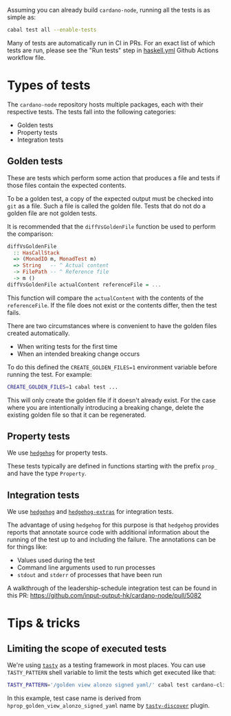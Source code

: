 Assuming you can already build `cardano-node`, running all the tests is as simple as:

```bash
cabal test all --enable-tests
```

Many of tests are automatically run in CI in PRs.
For an exact list of which tests are run,
please see the "Run tests" step in [haskell.yml](https://github.com/input-output-hk/cardano-node/blob/master/.github/workflows/haskell.yml) Github
Actions workflow file.

# Types of tests

The `cardano-node` repository hosts multiple packages, each with their respective tests.
The tests fall into the following categories:

* Golden tests
* Property tests
* Integration tests

## Golden tests
These are tests which perform some action that produces a file and tests if those files contain the expected contents.

To be a golden test, a copy of the expected output must be checked into `git` as a file.
Such a file is called the golden file.
Tests that do not do a golden file are not golden tests.

It is recommended that the `diffVsGoldenFile` function be used to perform the comparison:

```haskell
diffVsGoldenFile
  :: HasCallStack
  => (MonadIO m, MonadTest m)
  => String   -- ^ Actual content
  -> FilePath -- ^ Reference file
  -> m ()
diffVsGoldenFile actualContent referenceFile = ...
```

This function will compare the `actualContent` with the contents of the `referenceFile`.
If the file does not exist or the contents differ, then the test fails.

There are two circumstances where is convenient to have the golden files created automatically.

* When writing tests for the first time
* When an intended breaking change occurs

To do this defined the `CREATE_GOLDEN_FILES=1` environment variable before running the test.
For example:

```bash
CREATE_GOLDEN_FILES=1 cabal test ...
```

This will only create the golden file if it doesn't already exist.
For the case where you are intentionally introducing a breaking change, delete the existing golden file so that it can be regenerated.

## Property tests

We use [`hedgehog`](https://github.com/hedgehogqa/haskell-hedgehog) for property tests.

These tests typically are defined in functions starting with the prefix `prop_` and have the type `Property`.

## Integration tests

We use [`hedgehog`](https://github.com/hedgehogqa/haskell-hedgehog) and [`hedgehog-extras`](https://github.com/input-output-hk/hedgehog-extras) for integration tests.

The advantage of using `hedgehog` for this purpose is that `hedgehog` provides reports that annotate source code with additional information about the running of the test up to and including the failure.
The annotations can be for things like:

* Values used during the test
* Command line arguments used to run processes
* `stdout` and `stderr` of processes that have been run

A walkthrough of the leadership-schedule integration test can be found in this PR: https://github.com/input-output-hk/cardano-node/pull/5082

# Tips & tricks

## Limiting the scope of executed tests

We're using [`tasty`](https://hackage.haskell.org/package/tasty) as a testing framework in most places.
You can use `TASTY_PATTERN` shell variable to limit the tests which get executed like that:
```bash
TASTY_PATTERN='/golden view alonzo signed yaml/' cabal test cardano-cli
```
In this example, test case name is derived from `hprop_golden_view_alonzo_signed_yaml` name by [`tasty-discover`](hprop_golden_view_alonzo_signed_yaml ) plugin.
